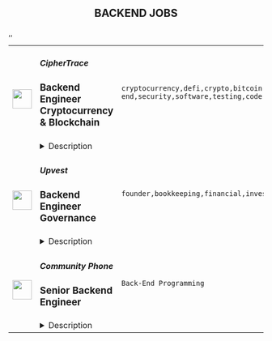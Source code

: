 <div align="center"><h2>BACKEND JOBS</h2></div><table><tr>
                <td width="100" height="100" rowspan="2">
                    <img src="https://remoteok.com/assets/img/jobs/ced2a75735ada144ab26dae2d064975e1666509349.peg" width="38px" height="auto">
                </td>
                <td width="300">
                    <h5>CipherTrace</h5>
                    <h3>Backend Engineer Cryptocurrency & Blockchain</h3>
                </td>
                <td width="300">
                    <code>cryptocurrency,defi,crypto,bitcoin,ethereum,front-end,security,software,testing,code,travel,api,leader,engineer,backend</code>
                </td>
                <td width="200">
                <text>1 days ago</text>
                </td>
                <td width="100" rowspan="2">
                <a href="https://remoteOK.com/remote-jobs/remote-backend-engineer-cryptocurrency-blockchain-ciphertrace-137436" align="right" target="_blank">Apply</a>
                </td>
            </tr>
            <tr>
                <td colspan="3">
                <details><summary>Description</summary>
                <div>CipherTrace, a Mastercard company, is a rapidly growing leader in cryptocurrency intelligence and compliance. Our team has introduced novel solutions to challenges including sanctions compliance for DeFi and the Crypto Travel Rule. Our mission is to grow the blockchain economy by making crypto safe for users and trusted by governments. CipherTrace operates on a global scale to assist banks, cryptocurrency exchanges, law enforcement agencies, regulators, VASPs, and businesses in preventing fraud, human trafficking, money laundering, and other illicit activity where cryptocurrency is involved.</div><div><br></div><div>The ideal candidate should be a passionate, self-motivated, team player with experience working in a quickly evolving environment and who has a willingness to work and learn in a collaborative organization.</div><div><br></div><div><br></div><p></p><h4>Responsibilities</h4><p></p><p></p><li>Build the next-generation cryptocurrency tools, law enforcement tools, and DeFi platforms.</li><li>Debug and perform quality testing on the Blockchain cryptocurrency tools.</li><li>Design and build support for multiple chains and currencies.</li><li>Monitor and improve API and database performance.</li><li>Co-design software APIs with front-end developers to access cryptocurrency feeds.</li><p></p><h4>Requirements</h4><p></p><p></p><li>Proficient in cryptography concepts.</li><li>Deep experience in languages such as Javascript, Typescript, Go, Rust, Python,</li><li>SQL/noSQL, Cassandra, PostgreSQL, MySQL, Elasticsearch, GraphQL.</li><li>NodeJS and asynchronous programming techniques.</li><li>Deep knowledge of cryptographic primitives, protocols, and blockchain technologies such as Bitcoin, Ethereum, smart contracts (Solidity and Cairo), applied cryptography, and layer-2 networks.</li><li>Stream processing pipelines and tools, such as Restful APIs, Pub/Sub, Redis, Kafka.</li><li>Deep understanding of how Bitcoin and Ethereum work.</li><li>Deep understanding of routing nodes, staking infrastructure, and novel systems to manage liquidity.</li><li>Deploying code with Kubernetes, Docker.</li><li>Blockchain technologies, DeFi, law enforcement software, or cryptocurrencies.</li><li>Comfortable working with distributed and remote teams.</li><p></p><h4>Nice to Have</h4><p></p><p></p><li>Strong English communication skills (both spoken and written).</li><li>Knowledge and experience with Hardware Security Models.</li><li>Knowledge of or experience applying machine learning models.</li><div><br></div><div><br></div><div><b style="font-size:18px;">Perks & Benefits</b></div><div>We offer a comprehensive benefits package including competitive salaries, bonuses, medical, dental, and vision - which cover domestic partners as well - plus life and disability coverage, 20 vacation days, and a 401K matching plan.</div><br/><br/>Please mention the word **LAWFULLY** and tag RMzQuMjAwLjI0Ni4yNTM= when applying to show you read the job post completely (#RMzQuMjAwLjI0Ni4yNTM=). This is a beta feature to avoid spam applicants. Companies can search these words to find applicants that read this and see they're human.
                </details>
                </td>
            </tr>,<tr>
                <td width="100" height="100" rowspan="2">
                    <img src="https://remoteok.com/assets/img/jobs/1177bea5ce1be008a50bf5a949482eba1666250131.jpg" width="38px" height="auto">
                </td>
                <td width="300">
                    <h5>Upvest</h5>
                    <h3>Backend Engineer Governance</h3>
                </td>
                <td width="300">
                    <code>founder,bookkeeping,financial,investment,fintech,banking,bank,api,reliability,go,engineer,engineering,backend</code>
                </td>
                <td width="200">
                <text>4 days ago</text>
                </td>
                <td width="100" rowspan="2">
                <a href="https://remoteOK.com/remote-jobs/remote-backend-engineer-governance-upvest-135904" align="right" target="_blank">Apply</a>
                </td>
            </tr>
            <tr>
                <td colspan="3">
                <details><summary>Description</summary>
                <p>Weâre looking for fintech enthusiasts to join us in creating the financial infrastructure of tomorrow. Weâre building the first European Investment API to enable any financial institution to offer a broad range of investment products in their apps. Our view is backed by Europe's largest tech VCs (Earlybird, Notion Capital, Partech, HV Capital, ABN AMRO Ventures) by renowned fintech entrepreneurs (including <a target="_blank" href="https://www.linkedin.com/in/ACoAAA5D6LAB1cJ1GBRZ8whwsc6ZI78kDf1Ulx0" rel="noopener noreferrer nofollow">Maximilian Tayenthal</a>, founder of N26, and <a target="_blank" href="https://www.linkedin.com/in/ACoAAAAAH8AB8C9RXofd6q-Ux6PSMs23ahwpU8U" rel="noopener noreferrer nofollow">Felix Haas</a>, founder of IDnow) and Bessemer Venture Partners in the USA.<br></p><p>Weâre based in Berlin but would consider <strong>hiring</strong> <strong>remotely</strong> for this role. If you do want to move to Berlin though, weâre happy to support your relocation.</p><p>At Upvest, our vision is <strong>to make investing as easy as spending money</strong>. By enabling any business to offer investment opportunities, our goal is to empower anyone to invest. Today, we count 100+ talented people from 20 different countries.<br><br></p><p><strong>Team's mission</strong><br></p><p><strong>The Governance Team</strong> in the Core Banking Tribe owns the processes that control and enforce the consistent state of the whole Upvest platform. Such processes are represented by the domains like:Â </p><p>* Bookkeeping - tracking the cash movements between different bank accountsÂ </p><p>* Reconciliation - monitoring and control of the consistency between the external world and its representation on the Upvest's sideÂ </p><p>* Position - tracking the Securities and Cash balances of the users of the Platform<br></p><p>The Core Banking team is keeping control that the Runtime processes remain logical and consistent by tracking the results of the order processing in the Position, Reconciliation, and Booking domains. The products delivered by this team are the ones letting us sleep at night, knowing the platform is functioning correctly on a big scale of things. <br></p><p><strong>This role will give you the opportunity to:</strong></p><ul> <li>Design and build fault-tolerant, horizontally scalable systems. Using Microservice architecture powered by Docker, Kubernetes, Linkerd service mesh, and Kong as a Gateway</li> <li>Build event-driven applications using Kafka</li> <li>Work on different aspects of our API-product portfolio as part of the development team</li> <li>Develop data processing and storing mechanisms</li> <li>Work on improving the reliability of our API tools, as well as developing innovative tools</li> <li>Work with an agile methodology with flexible processes, that focus on helping the engineering teams be more effective in their work</li> <li>Work with the cutting edge technologies (Go is the primary language) without legacy codebase</li> </ul><ul></ul><p><strong>Role requirements:</strong></p><ul> <li>Prior experience with distributed systems</li> <li>Willingness to make Go your day-to-day language (production experience is not strictly required)</li> <li>Fluency with SQL databases such as PostgreSQL, transaction isolation, performance optimization</li> <li>Experience with event-driven architecture and concurrent algorithms</li> <li>Be proactive in learning new stacks and have a high sense of taking ownership</li> <li>Excited to work in a dynamic startup environment</li>
</ul><ul></ul><p><strong>Why Upvest?</strong></p><ul> <li>We're working on solving a hard problem: fixing the European securities financial infrastructure that empowers more people to be able to invest. You have the opportunity to contribute to this change.</li> <li>We invest in you. From access to a personal coach, development budget and plenty of opportunities to grow in your role.</li> <li>We take hiring seriously with a strong focus on keeping a high bar when interviewing (equally important is that we hire decent people, who are passionate about their craft and helping us achieve our shared mission).</li> <li>While we're not quite fully-remote, we are committed to being a flexible employer, as we understand you don't have to be in the office to do your best work.</li> <li>We live a culture of empowerment, trust (that we hire the best people and get out of their way) and openness (there's a greater advantage in sharing information than keeping it to ourselves).</li> </ul><p><strong>Our values:</strong><br></p><ul> <li> <strong>Learn and grow. </strong>We aim high to shape our future. We give and request honest feedback knowing that we develop together. Progression over Perfection.</li> <li> <strong>Team first. </strong>We make it easy for others. We value our differences and are open to others' opinions. We win and celebrate together! Team over Egos.</li> <li> <strong>Own the outcome. </strong>Whether we win or we lose, we stand together. We are proactive and get the job done. Outcome over Process.</li> <li> <strong>Tell the story. </strong>We always start with the <em>why</em>. We share knowledge to empower others. Transparency over Complexity.</li> </ul><br/><br/>Please mention the word **INVULNERABLE** and tag RMzQuMjAwLjI0Ni4yNTM= when applying to show you read the job post completely (#RMzQuMjAwLjI0Ni4yNTM=). This is a beta feature to avoid spam applicants. Companies can search these words to find applicants that read this and see they're human.
                </details>
                </td>
            </tr>,<tr>
                <td width="100" height="100" rowspan="2">
                    <img src="https://wwr-pro.s3.amazonaws.com/logos/0081/8355/logo.gif" width="38px" height="auto">
                </td>
                <td width="300">
                    <h5>Community Phone</h5>
                    <h3> Senior Backend Engineer</h3>
                </td>
                <td width="300">
                    <code>Back-End Programming</code>
                </td>
                <td width="200">
                <text>5 days ago</text>
                </td>
                <td width="100" rowspan="2">
                <a href="https://weworkremotely.com/remote-jobs/community-phone-senior-backend-engineer" align="right" target="_blank">Apply</a>
                </td>
            </tr>
            <tr>
                <td colspan="3">
                <details><summary>Description</summary>
                <img src="https://we-work-remotely.imgix.net/logos/0081/8355/logo.gif?ixlib=rails-4.0.0&w=50&h=50&dpr=2&fit=fill&auto=compress" />

<p>
  <strong>Headquarters:</strong> Boston
    <br /><strong>URL:</strong> <a href="https://communityphone.org">https://communityphone.org</a>
</p>

<h1>Senior Backend Engineer</h1><div>Community Phone has a straightforward mission: make the phone call more powerful. In doing so, we are transforming the $300B+ US telecom industry. We have thousands of customers around the country, including children trying to purchase landlines for their elderly parents and businesses choosing modern voice features. Our enterprise clients include KFC, AT&amp;T, GM, Dunkin’ Donuts, and Starbucks. We are customer-centric and believe that happy customers are the best sales force on the planet.</div><div>We are a venture-backed, Y-Combinator graduate. In 2021 alone, we grew 20%+ month-over-month and have already tripled in 2022. As our revenue and teams have expanded, our product offering has too - with novel voice features available for SMBs for the first time.</div><div><br></div><div><strong>About the role</strong></div><div>You will be working with our founder and product team (including five other engineers, two senior designers, and a project manager) to build the first full-service API to provision phone numbers and onboard modern voice features (like credit card processing via phone or a crowdsourced real-time spam-call filter). These projects use events only a carrier can get. We process millions of minutes of phone conversations per week, growing about 25% month-over-month.</div><div><br></div><div><strong>(Real) Sample Projects Include </strong></div><ul>
<li>Help design APIs so existing apps (like CRMs) can use voice and message data</li>
<li>Ultimately, design a system to learn and change a business’s call flow to optimize for e-commerce goals like order creation</li>
<li>Automatic order-taking or appointment scheduling via voice </li>
<li>CRM integrations, making real-time speech from phone calls available via API for the first time </li>
<li>Emergency services integrations for seniors living at home or in assisted living</li>
</ul><div><br></div><h1><strong>Accelerate your career as you</strong></h1><ul>
<li>Work with a highly collaborative cross-functional team composed of product managers, a designer, engineers, analysts, and operations working together to define and build the world-class telecommunications experience. </li>
<li>Tackle complex technical and domain problems in the tired telecommunications industry </li>
<li>Use your expertise to create technical leverage that enables us to deliver more value to small businesses, enterprise customers, and senior citizens </li>
<li>Focus on scaling and automating our existing services.</li>
<li>Evolve our team culture and processes through collaboration and mentorship.</li>
</ul><div><br></div><div><br></div><h1><strong>A Bit About You</strong></h1><div><br></div><div>Minimum Qualifications:</div><ul>
<li>Have 4+ years of experience writing production code</li>
<li>Experienced with backend development</li>
<li>Experience writing automated tests using CI/CD pipelines</li>
<li>Strong engineering fundamentals</li>
<li>Passionate about Community Phone's mission</li>
<li>Experienced as a product engineer working on end-user-facing features, collaborating with product and design teams</li>
<li>Track record of learning and growth</li>
<li>You are highly curious and almost fearless when it comes to writing software and bringing organization to the wild west of old-school carriers and cable companies... someone who wants to find out what is really going on and wants to make a huge impact.</li>
<li>Strong verbal and written communication in English.</li>
</ul><div>Preferred Qualifications: </div><ul>
<li>Experienced with Python 3, Django, PostgreSQL, Docker</li>
<li>Experienced leading a project or a team</li>
<li>Have architected complex systems for long-term maintainability, performance, and scalability</li>
</ul><div><br></div><h1><strong>Interview Process </strong></h1><ul>
<li>Initial Screen with our Product Manager</li>
<li>Technical Screen evaluated by our backend team </li>
<li>Onsite </li>
<li>References</li>
<li>Offer</li>
<li>Hire</li>
</ul><div>
<strong><br>Contribute to open source and jump ahead of the line:  </strong>open a PR with a meaningful contribution to any of our <a href="https://github.com/community-phone-company">open source projects</a>, and if approved you are guaranteed the onsite interview.</div><div><br></div><h1>
<strong>Salary Range:</strong> $100,000 - $140,000* + Equity</h1><div>*Please note this range is specific to employees based in the United States. Salary ranges for employees outside of the United States may vary based on region.  Benefits also depend on the candidate’s location. </div><div>
<strong>Equity Eligible:</strong> Yes. </div><div><br></div>

<p><strong>To apply:</strong> <a href="https://weworkremotely.com/remote-jobs/community-phone-senior-backend-engineer">https://weworkremotely.com/remote-jobs/community-phone-senior-backend-engineer</a></p>

                </details>
                </td>
            </tr>,<tr>
                <td width="100" height="100" rowspan="2">
                    <img src="https://weworkremotely.com/assets/IsotypeV2-1ebe3dd57673f3e8d02b7490bc0faaef55d6a95d3a4aaf17298bd3ed503ae7fe.svg" width="38px" height="auto">
                </td>
                <td width="300">
                    <h5>Clevertech</h5>
                    <h3> Senior Backend Engineer - Node</h3>
                </td>
                <td width="300">
                    <code>Back-End Programming</code>
                </td>
                <td width="200">
                <text>6 days ago</text>
                </td>
                <td width="100" rowspan="2">
                <a href="https://weworkremotely.com/remote-jobs/clevertech-senior-backend-engineer-node-5" align="right" target="_blank">Apply</a>
                </td>
            </tr>
            <tr>
                <td colspan="3">
                <details><summary>Description</summary>
                

<p>
  <strong>Headquarters:</strong> New York, NY
    <br /><strong>URL:</strong> <a href="https://clevertech.biz">https://clevertech.biz</a>
</p>

<div>Experience Remote done Right. Over 20 years of remote experience, all 500+ staff are 100% remote and we still grow vibrant relationships, provide exceptional opportunities for career growth while working with stellar clients on ambitious projects<br><br>
</div><div><strong>What we're working on:</strong></div><div>
<br>Enterprise companies turn to us to help them launch innovative digital products that interact with hundreds of millions of customers, transactions and data points. The problems we solve every day are real and require creativity, grit and determination. We are building a culture that challenges norms while fostering experimentation and personal growth. In order to grasp the scale of problems we face, ideally, you have some exposure to Logistics, FinTech, Transportation, Insurance, Media or other complex multifactor industries<br><br>
</div><div><strong><br>Requirements</strong></div><ul>
<li>7+ years of professional experience (A technical assessment will be required)</li>
<li>Senior-level experience with Javascript, NodeJS, Express, Mongo</li>
<li>Ability to create clean, modern, testable, well-documented code</li>
<li>Serverless experience with AWS lambda or Azure functions</li>
<li>English fluency, verbal and written</li>
<li>Professional, empathic, team player</li>
<li>Problem solver, proactive, go-getter</li>
</ul><div><strong>Straight from the Devs</strong></div><div>
<br>Watch short snippets of actual developers (Real, not scripted) share why they joined <a href="https://cleverte.ch/3"><strong>YouTube Playlist<br></strong></a><br>
</div><div><strong>Why Clevertech is an amazing place to work at</strong></div><div>
<br>At Clevertech, you can expect that you will:<br><br>
</div><ul>
<li>Be 100% dedicated to one project at a time so that you can hone your skills, innovate and grow</li>
<li>Be a part of a team of talented and friendly senior-level developers</li>
<li>Work on projects that allow you to use cutting edge tech. We believe in constantly evolving your mastery</li>
</ul><div>
<br>The result? We produce meaningful work and we are truly proud and excited to be creating waves in an industry under transformation.<br><br>
</div>

<p><strong>To apply:</strong> <a href="https://weworkremotely.com/remote-jobs/clevertech-senior-backend-engineer-node-5">https://weworkremotely.com/remote-jobs/clevertech-senior-backend-engineer-node-5</a></p>

                </details>
                </td>
            </tr>,<tr>
                <td width="100" height="100" rowspan="2">
                    <img src="https://remotive.com/job/1368332/logo" width="38px" height="auto">
                </td>
                <td width="300">
                    <h5>Close</h5>
                    <h3>Software Engineer - Backend/Python</h3>
                </td>
                <td width="300">
                    <code>api,AWS,backend,docker</code>
                </td>
                <td width="200">
                <text>29 days ago</text>
                </td>
                <td width="100" rowspan="2">
                <a href="https://remotive.com/remote-jobs/software-dev/software-engineer-backend-python-1368332" align="right" target="_blank">Apply</a>
                </td>
            </tr>
            <tr>
                <td colspan="3">
                <details><summary>Description</summary>
                <p><strong> About Us </strong></p>
<p>At <a href="https://close.com/" rel="nofollow">Close</a>, we're building the sales communication platform of the future. With our roots as the very first sales CRM to include built-in calling, we're leading the industry toward eliminating manual processes and helping companies to close more deals(faster). Since our founding in 2013, we've grown to become a profitable, 100% globally distributed team of 50+ high-performing, happy people that are dedicated to building a product our customers love. </p>
<p> </p>
<p> Our backend <a href="https://stackshare.io/close-crm/close" rel="nofollow">tech stack</a> currently consists of Python Flask web apps with our <a href="https://github.com/closeio/tasktiger" rel="nofollow">TaskTiger</a> scheduler handling many of the backend asynchronous task processing chores. Our data stores include MongoDB, Postgres, Elasticsearch, and Redis. The underlying infrastructure runs on AWS using a combination of managed services like RDS and ElasticCache and non-managed services running on EC2 instances. All of our compute runs through CI/CD pipelines that build Docker images, run automated tests and deploy to our Kubernetes clusters. Our backend primarily serves a well-documented <a href="https://developer.close.com/" rel="nofollow">public API</a> that our front-end JavaScript app consumes. Our infrastructure is heavily automated using AWS tools, Terraform, and Ansible. </p>
<p> </p>
<p> We open sourcing our code and ideas on <a href="https://github.com/closeio" rel="nofollow">our GitHub</a> and on <a href="https://making.close.com" rel="nofollow">The Making of Close</a>, our behind-the-scenes Product &amp; Engineering blog.Check out our projects like <a href="https://github.com/closeio/socketshark" rel="nofollow">SocketShark</a>, <a href="https://github.com/closeio/tasktiger" rel="nofollow">TaskTiger</a>, <a href="https://github.com/closeio/limitlion" rel="nofollow">LimitLion</a> and <a href="https://github.com/closeio/ciso8601" rel="nofollow">ciso8601</a>. </p>
<p><br><br></p>
<p><strong>About You </strong></p>
<p>We're looking for an experienced full-time (or part-time) Software Engineer to join our engineering team. Someone who has a solid understanding of web technologies and wants to help design, implement, launch, and scale major systems and user-facing features. </p>
<p> </p>
<p>You should have senior level experience (~5 years) building modern back-end systems, with at least 3 years of that experience using Python. </p>
<p> </p>
<p>You have hands on production experience woking with MongoDB, PostgreSQL, Elasticsearch, or similar data stores. You have significant experience designing, scaling, debugging, and optimizing systems to make them fast and reliable. You have experience participating in code reviews and providing overall code quality suggestions to help maintain the structure and quality of the codebase. You care about the craftsmanship of the code and systems you produce. </p>
<p> </p>
<p>You’re comfortable working in a fast-paced environment with a small and talented team where you're supported in your efforts to grow professionally. You are able to manage your time well, communicate effectively and collaborate in a fully distributed team. </p>
<p> </p>
<p>You are located in an American or European time zone. </p>
<p><br><br></p>
<p><strong>Bonus points if you have...</strong></p>
<ul style="margin-left: 2em; padding-left: 0px; color: #555659; white-space: pre-wrap;">
<li style="margin: 0px; padding: 0px;">Contributed open source code related to our tech stack</li>
<li style="margin: 0px; padding: 0px;">Led small project teams building and launching features</li>
<li style="margin: 0px; padding: 0px;">Built B2B SaaS products</li>
<li style="margin: 0px; padding: 0px;">Experience with sales or sales tools</li>
</ul>
<p> </p>
<p><span style="color: #555659;"><strong><span style="white-space: pre-wrap;">Come help us with projects like...</span><br></strong></span></p>
<ul style="margin-left: 2em; padding-left: 0px; color: #555659; white-space: pre-wrap;">
<li style="margin: 0px; padding: 0px;">Conceiving, designing, building, and launching new user-facing features</li>
<li style="margin: 0px; padding: 0px;">Improving the performance and scalability of our GraphQL and <a class="postings-link" href="https://developer.close.com/" rel="nofollow" style="color: #969799; text-decoration: underline;">REST</a> API.</li>
<li style="margin: 0px; padding: 0px;">Improving how we <a class="postings-link" href="https://close.com/emailing/" rel="nofollow" style="color: #969799; text-decoration: underline;">sync</a> millions of sales emails and calendar events each month</li>
<li style="margin: 0px; padding: 0px;">Working with Twilio's API, WebSockets, and WebRTC to improve our <a class="postings-link" href="https://close.com/calling/" rel="nofollow" style="color: #969799; text-decoration: underline;">calling features</a></li>
<li style="margin: 0px; padding: 0px;">Building user-facing analytics features that provide actionable insights based on sales activity data</li>
<li style="margin: 0px; padding: 0px;">Improving our Elasticsearch-backed powerful <a class="postings-link" href="https://close.com/search/" rel="nofollow" style="color: #969799; text-decoration: underline;">search features</a></li>
<li style="margin: 0px; padding: 0px;">Improving our internal messaging infrastructure using streaming technologies like Kafka and Redis </li>
<li style="margin: 0px; padding: 0px;">Building new and enhancing existing integrations with other SaaS platforms like Google’s G Suite, Zapier, and Web Conferencing providers</li>
</ul>
<p> </p>
<p><span style="color: #555659;"><span style="white-space: pre-wrap;"><strong>Why work with us?</strong></span><br></span></p>
<ul style="margin-left: 2em; padding-left: 0px; color: #555659; white-space: pre-wrap;">
<li style="margin: 0px; padding: 0px;"><a class="postings-link" href="https://www.youtube.com/watch?v=ZbyGnLhtj0o&amp;feature=youtu.be" rel="nofollow" style="color: #969799; text-decoration: underline;">Culture video</a> 💚</li>
<li style="margin: 0px; padding: 0px;">100% remote company <em>(we believe in trust and autonomy)</em></li>
<li style="margin: 0px; padding: 0px;">Choose between working 5 days/wk (standard full-time) or 4 days/wk @ 80% pay</li>
<li style="margin: 0px; padding: 0px;"><a class="postings-link" href="https://www.youtube.com/watch?v=gKjyXMz-q-Q&amp;feature=youtu.be" rel="nofollow" style="color: #969799; text-decoration: underline;">Annual team retreats</a> ✈️</li>
<li style="margin: 0px; padding: 0px;">Quarterly virtual summits</li>
<li style="margin: 0px; padding: 0px;">5 weeks PTO + Winter Holiday Break</li>
<li style="margin: 0px; padding: 0px;">2 additional PTO days every year with the company</li>
<li style="margin: 0px; padding: 0px;">1 month paid sabbatical every 5 years</li>
<li style="margin: 0px; padding: 0px;">Co-working stipend</li>
<li style="margin: 0px; padding: 0px;">Paid parental leave</li>
<li style="margin: 0px; padding: 0px;">Medical, Dental, Vision with HSA option (US residents)</li>
<li style="margin: 0px; padding: 0px;">401k matching at 6% (US residents)</li>
<li style="margin: 0px; padding: 0px;">Dependent care FSA (US residents)</li>
<li style="margin: 0px; padding: 0px;">Contributor to <a class="postings-link" href="https://stripe.com/climate" rel="nofollow" style="color: #969799; text-decoration: underline;">Stripe's climate</a> initiative 🌍❤️ </li>
<li style="margin: 0px; padding: 0px;"><a class="postings-link" href="https://close.io/about/" rel="nofollow" style="color: #969799; text-decoration: underline;">Our story and team</a> 🚀</li>
</ul>
<p> </p>
<p>At Close, everyone has a voice. We encourage transparency and practice a mature approach to the work-place. In general, we don’t have strict policies, we have guidelines. Work/life harmony is an important part of our business - we believe you bring your best to work when you practice self-care (whatever that looks like for you).   </p>
<p> </p>
<p>We come from 16 countries located in 5 of the 7 continents -- looking at you Antarctica and Australia ;-) ….. We’re a collection of talented humans rich in diverse backgrounds, lifestyles, and cultures. Every year we meet up somewhere around the world to spend time with one another. These gatherings are an opportunity to strengthen the social fiber of our global community. </p>
<p> </p>
<p>Our team is growing in more ways than one - we’ve recently launched 17 babies (and counting!). Unanimously, our favorite and most impactful value is “Build a house you want to live in.” We strive to make decisions that are authentic for our people and help our customers become more successful. </p>
<p> </p>
<p><em>Our application process was designed to promote equitable and unbiased hiring practices. We ask a small series of questions that are similar to what would be asked in the first interview. This helps us learn more about you right from the start so please be sure to answer each question thoughtfully. Each application will receive two screens by two different reviewers. Regardless of fit, you will hear back from us letting you know if we'll be moving forward. </em></p>
<img src="https://remotive.com/job/track/1368332/blank.gif?source=public_api" alt=""/>
                </details>
                </td>
            </tr></table>
